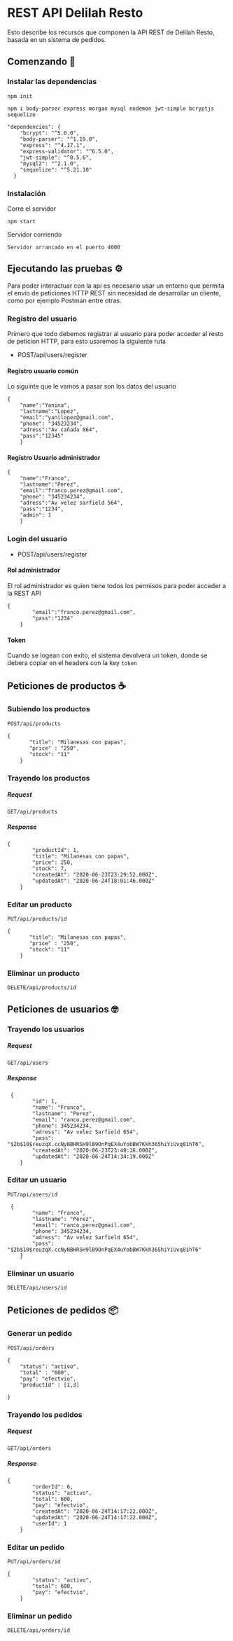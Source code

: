 # REST API Delilah Resto

Esto describe los recursos que componen la API REST de Delilah Resto, basada en un sistema de pedidos.

## Comenzando 🚀

### Instalar las dependencias 

`npm init`

`npm i body-parser express morgan mysql nodemon jwt-simple bcryptjs sequelize`

```
"dependencies": {
    "bcrypt": "^5.0.0",
    "body-parser": "^1.19.0",
    "express": "^4.17.1",
    "express-validator": "^6.5.0",
    "jwt-simple": "^0.5.6",
    "mysql2": "^2.1.0",
    "sequelize": "^5.21.10"
  }
```
### Instalación 

Corre el servidor

```
npm start
```
Servidor corriendo 

```
Servidor arrancado en el puerto 4000
```

## Ejecutando las pruebas ⚙️

Para poder interactuar con la api es necesario usar un entorno que permita el envío de peticiones HTTP REST sin necesidad de desarrollar un cliente, como por ejemplo Postman entre otras.

### Registro del usuario

Primero que todo debemos registrar al usuario para poder acceder al resto de peticion HTTP, para esto usaremos la siguiente ruta

* POST/api/users/register

#### Registro usuario común

Lo siguinte que le vamos a pasar son los datos del usuario

```
{
	"name":"Yanina",
	"lastname":"Lopez",
    "email":"yanilopez@gmail.com",
    "phone": "34523234",
    "adress":"Av cañada 864",
    "pass":"12345"
    }
```

#### Registro Usuario administrador

```
{
	"name":"Franco",
	"lastname":"Perez",
    "email":"franco.perez@gmail.com",
    "phone": "345234234",
    "adress":"Av velez sarfield 564",
    "pass":"1234",
	"admin": 1
    }
```

### Login del usuario

* POST/api/users/register

#### Rol administrador

El rol administrador es quien tiene todos los permisos para poder acceder a la REST API

```
{
        "email":"franco.perez@gmail.com",
        "pass":"1234"
    }
```

#### Token

Cuando se logean con exito, el sistema devolvera un token, donde se debera copiar en el headers con la key `token`

## Peticiones de productos ☕

### Subiendo los productos

```
POST/api/products
```
```
{
       "title": "Milanesas con papas",
       "price" : "250",
       "stock": "11"
    }
```

### Trayendo los productos

##### Request

```
GET/api/products
```

##### Response

```
{
        "productId": 1,
        "title": "Milanesas con papas",
        "price": 250,
        "stock": 7,
        "createdAt": "2020-06-23T23:29:52.000Z",
        "updatedAt": "2020-06-24T18:01:46.000Z"
    }
```

### Editar un producto

```
PUT/api/products/id
```

```
{
       "title": "Milanesas con papas",
       "price" : "250",
       "stock": "11"
    }
```

### Eliminar un producto

```
DELETE/api/products/id
```


## Peticiones de usuarios 🤓

### Trayendo los usuarios

##### Request

```
GET/api/users
```

##### Response

```
 {
        "id": 1,
        "name": "Franco",
        "lastname": "Perez",
        "email": "ranco.perez@gmail.com",
        "phone": 345234234,
        "adress": "Av velez Sarfield 654",
        "pass": "$2b$10$reuzqX.ccNyNBHRSH9lB9OnPqEX4uYobBW7Kkh365hiYiUvq81hT6",
        "createdAt": "2020-06-23T23:40:16.000Z",
        "updatedAt": "2020-06-24T14:34:19.000Z"
    }
```

### Editar un usuario

```
PUT/api/users/id
```

```
 {
        "name": "Franco",
        "lastname": "Perez",
        "email": "ranco.perez@gmail.com",
        "phone": 345234234,
        "adress": "Av velez Sarfield 654",
        "pass": "$2b$10$reuzqX.ccNyNBHRSH9lB9OnPqEX4uYobBW7Kkh365hiYiUvq81hT6"
    }
```

### Eliminar un usuario

```
DELETE/api/users/id
```


## Peticiones de pedidos 📦

### Generar un pedido

```
POST/api/orders
```

```
{
	"status": "activo",
	"total" : "600",
	"pay": "efectvio",
	"productId" : [1,3]
	
}
```


### Trayendo los pedidos

##### Request

```
GET/api/orders
```

##### Response

```
{
        "orderId": 6,
        "status": "activo",
        "total": 600,
        "pay": "efectvio",
        "createdAt": "2020-06-24T14:17:22.000Z",
        "updatedAt": "2020-06-24T14:17:22.000Z",
        "userId": 1
    }
```

### Editar un pedido

```
PUT/api/orders/id
```

```
{
        "status": "activo",
        "total": 600,
        "pay": "efectvio",
    }
```

### Eliminar un pedido

```
DELETE/api/orders/id
```

